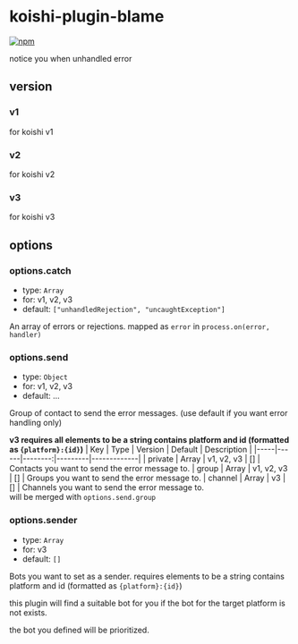 # koishi-plugin-blame

[![npm](https://img.shields.io/npm/v/koishi-plugin-blame?style=flat-square)](https://www.npmjs.com/package/koishi-plugin-blame)

 notice you when unhandled error

## version
### v1
for koishi v1
### v2
for koishi v2
### v3
for koishi v3

## options

### options.catch
* type: `Array`
* for: v1, v2, v3
* default: `["unhandledRejection", "uncaughtException"]`

An array of errors or rejections. mapped as `error` in `process.on(error, handler)`
### options.send
* type: `Object`
* for: v1, v2, v3
* default: ...

Group of contact to send the error messages. (use default if you want error handling only)

**v3 requires all elements to be a string contains platform and id (formatted as `{platform}:{id}`)**
| Key | Type | Version | Default | Description | 
|-----|------|--------:|---------|-------------|
| private | Array | v1, v2, v3 | [] | Contacts you want to send the error message to.
| group | Array | v1, v2, v3 | [] | Groups you want to send the error message to.
| channel | Array | v3 | [] | Channels you want to send the error message to.<br> will be merged with `options.send.group`

### options.sender
* type: `Array`
* for: v3
* default: `[]`

Bots you want to set as a sender. requires elements to be a string contains platform and id (formatted as `{platform}:{id}`)

this plugin will find a suitable bot for you if the bot for the target platform is not exists.

the bot you defined will be prioritized.